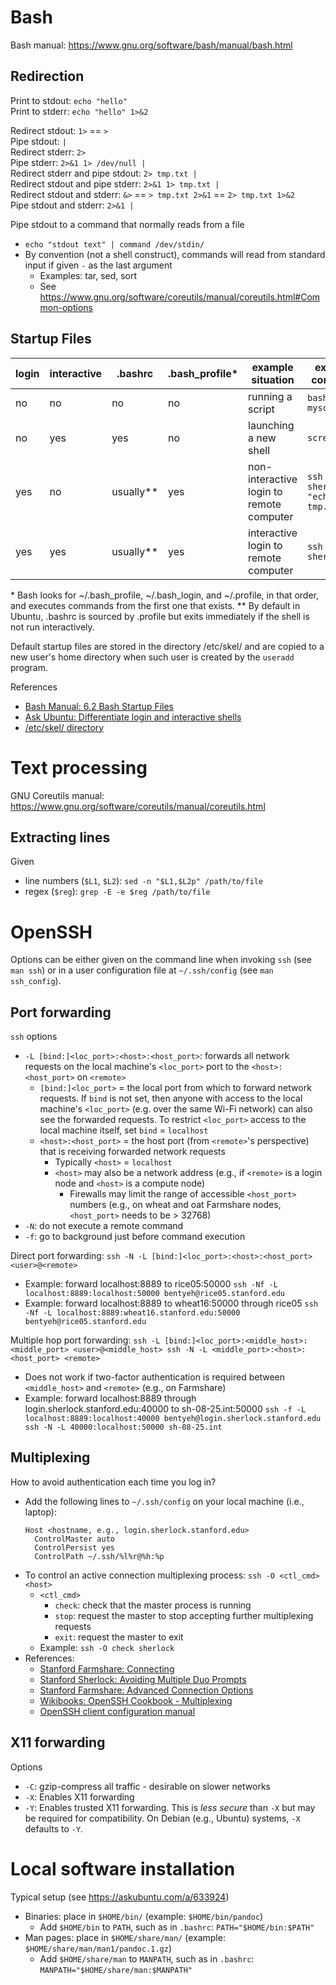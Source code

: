 # Bash

Bash manual: https://www.gnu.org/software/bash/manual/bash.html

## Redirection

Print to stdout: `echo "hello"`\
Print to stderr: `echo "hello" 1>&2`

Redirect stdout: `1>` == `>`\
Pipe stdout: `|`\
Redirect stderr: `2>`\
Pipe stderr: `2>&1 1> /dev/null |`\
Redirect stderr and pipe stdout: `2> tmp.txt |`\
Redirect stdout and pipe stderr: `2>&1 1> tmp.txt |`\
Redirect stdout and stderr: `&>` == `> tmp.txt 2>&1` == `2> tmp.txt 1>&2`\
Pipe stdout and stderr: `2>&1 |`

Pipe stdout to a command that normally reads from a file
- `echo "stdout text" | command /dev/stdin/`
- By convention (not a shell construct), commands will read from standard input if given `-` as the last argument
  - Examples: tar, sed, sort
  - See https://www.gnu.org/software/coreutils/manual/coreutils.html#Common-options

## Startup Files

| login | interactive | .bashrc   | .bash_profile* | example situation                        | example command                    | bash options | 
|-------|-------------|-----------|----------------|------------------------------------------|------------------------------------|--------------| 
| no    | no          | no        | no             | running a script                         | `bash myscript.sh`                 | `bash -c`    | 
| no    | yes         | yes       | no             | launching a new shell                    | `screen`                           | `bash`       | 
| yes   | no          | usually** | yes            | non-interactive login to remote computer | `ssh sherlock "echo hi > tmp.txt"` | `bash -l -c` | 
| yes   | yes         | usually** | yes            | interactive login to remote computer     | `ssh sherlock`                     | `bash -l`    | 

\* Bash looks for \~/.bash_profile, \~/.bash_login, and \~/.profile, in that order, and executes commands from the first one that exists.
\*\* By default in Ubuntu, .bashrc is sourced by .profile but exits immediately if the shell is not run interactively.

Default startup files are stored in the directory /etc/skel/ and are copied to a new user's home directory when such user is created by the `useradd` program.

References
- [Bash Manual: 6.2 Bash Startup Files](https://www.gnu.org/software/bash/manual/bash.html#Bash-Startup-Files)
- [Ask Ubuntu: Differentiate login and interactive shells](https://askubuntu.com/questions/879364/differentiate-interactive-login-and-non-interactive-non-login-shell)
- [/etc/skel/ directory](http://www.linfo.org/etc_skel.html)

# Text processing

GNU Coreutils manual: https://www.gnu.org/software/coreutils/manual/coreutils.html

## Extracting lines

Given
- line numbers (`$L1`, `$L2`): `sed -n "$L1,$L2p" /path/to/file`
- regex (`$reg`): `grep -E -e $reg /path/to/file`

# OpenSSH

Options can be either given on the command line when invoking `ssh` (see `man ssh`) or in a user configuration file at `~/.ssh/config` (see `man ssh_config`).

## Port forwarding

`ssh` options
- `-L [bind:]<loc_port>:<host>:<host_port>`: forwards all network requests on the local machine's `<loc_port>` port to the `<host>:<host_port>` on `<remote>`
  - `[bind:]<loc_port>` = the local port from which to forward network requests. If `bind` is not set, then anyone with access to the local machine's `<loc_port>` (e.g. over the same Wi-Fi network) can also see the forwarded requests. To restrict `<loc_port>` access to the local machine itself, set `bind` = `localhost`
  - `<host>:<host_port>` = the host port (from `<remote>`'s perspective) that is receiving forwarded network requests
    - Typically `<host>` = `localhost`
    - `<host>` may also be a network address (e.g., if `<remote>` is a login node and `<host>` is a compute node)
      - Firewalls may limit the range of accessible `<host_port>` numbers (e.g., on wheat and oat Farmshare nodes, `<host_port>` needs to be > 32768)
- `-N`: do not execute a remote command
- `-f`: go to background just before command execution

Direct port forwarding: `ssh -N -L [bind:]<loc_port>:<host>:<host_port> <user>@<remote>`
- Example: forward localhost:8889 to rice05:50000
    ```ssh -Nf -L localhost:8889:localhost:50000 bentyeh@rice05.stanford.edu```
- Example: forward localhost:8889 to wheat16:50000 through rice05
    ```ssh -Nf -L localhost:8889:wheat16.stanford.edu:50000 bentyeh@rice05.stanford.edu```

Multiple hop port forwarding: `ssh -L [bind:]<loc_port>:<middle_host>:<middle_port> <user>@<middle_host> ssh -N -L <middle_port>:<host>:<host_port> <remote>`
- Does not work if two-factor authentication is required between `<middle_host>` and `<remote>` (e.g., on Farmshare)
- Example: forward localhost:8889 through login.sherlock.stanford.edu:40000 to sh-08-25.int:50000
  ```ssh -f -L localhost:8889:localhost:40000 bentyeh@login.sherlock.stanford.edu ssh -N -L 40000:localhost:50000 sh-08-25.int```

## Multiplexing

How to avoid authentication each time you log in?
- Add the following lines to `~/.ssh/config` on your local machine (i.e., laptop):
  ```
  Host <hostname, e.g., login.sherlock.stanford.edu>
    ControlMaster auto
    ControlPersist yes
    ControlPath ~/.ssh/%l%r@%h:%p
  ```
- To control an active connection multiplexing process: `ssh -O <ctl_cmd> <host>`
  - `<ctl_cmd>`
    - `check`: check that the master process is running
    - `stop`: request the master to stop accepting further multiplexing requests
    - `exit`: request the master to exit
  - Example: `ssh -O check sherlock`
- References:
  - [Stanford Farmshare: Connecting](https://srcc.stanford.edu/farmshare2/connecting)
  - [Stanford Sherlock: Avoiding Multiple Duo Prompts](https://www.sherlock.stanford.edu/docs/advanced-topics/connection/#avoiding-multiple-duo-prompts)
  - [Stanford Farmshare: Advanced Connection Options](https://web.stanford.edu/group/farmshare/cgi-bin/wiki/index.php/Advanced_Connection_Options)
  - [Wikibooks: OpenSSH Cookbook - Multiplexing](https://en.wikibooks.org/wiki/OpenSSH/Cookbook/Multiplexing)
  - [OpenSSH client configuration manual](https://man.openbsd.org/ssh_config)

## X11 forwarding

Options
- `-C`: gzip-compress all traffic - desirable on slower networks
- `-X`: Enables X11 forwarding
- `-Y`: Enables trusted X11 forwarding. This is *less secure* than `-X` but may be required for compatibility. On Debian (e.g., Ubuntu) systems, `-X` defaults to `-Y`.

# Local software installation

Typical setup (see https://askubuntu.com/a/633924)
- Binaries: place in `$HOME/bin/` (example: `$HOME/bin/pandoc`)
  - Add `$HOME/bin` to `PATH`, such as in `.bashrc`: `PATH="$HOME/bin:$PATH"`
- Man pages: place in `$HOME/share/man/` (example: `$HOME/share/man/man1/pandoc.1.gz`)
  - Add `$HOME/share/man` to `MANPATH`, such as in `.bashrc`: `MANPATH="$HOME/share/man:$MANPATH"`
